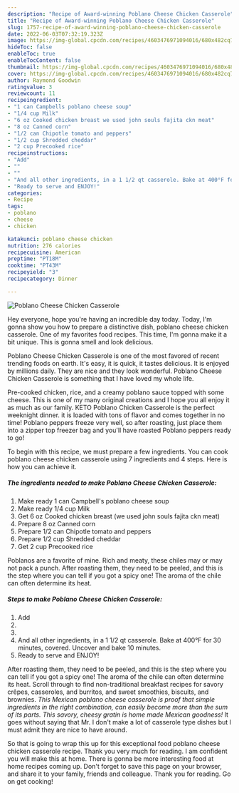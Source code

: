 ```yaml
---
description: "Recipe of Award-winning Poblano Cheese Chicken Casserole"
title: "Recipe of Award-winning Poblano Cheese Chicken Casserole"
slug: 1757-recipe-of-award-winning-poblano-cheese-chicken-casserole
date: 2022-06-03T07:32:19.323Z
image: https://img-global.cpcdn.com/recipes/4603476971094016/680x482cq70/poblano-cheese-chicken-casserole-recipe-main-photo.jpg
hideToc: false
enableToc: true
enableTocContent: false
thumbnail: https://img-global.cpcdn.com/recipes/4603476971094016/680x482cq70/poblano-cheese-chicken-casserole-recipe-main-photo.jpg
cover: https://img-global.cpcdn.com/recipes/4603476971094016/680x482cq70/poblano-cheese-chicken-casserole-recipe-main-photo.jpg
author: Raymond Goodwin
ratingvalue: 3
reviewcount: 11
recipeingredient:
- "1 can Campbells poblano cheese soup"
- "1/4 cup Milk"
- "6 oz Cooked chicken breast we used john souls fajita ckn meat"
- "8 oz Canned corn"
- "1/2 can Chipotle tomato and peppers"
- "1/2 cup Shredded cheddar"
- "2 cup Precooked rice"
recipeinstructions:
- "Add"
- ""
- ""
- "And all other ingredients, in a 1 1/2 qt casserole. Bake at 400°F for 30 minutes, covered. Uncover and bake 10 minutes."
- "Ready to serve and ENJOY!"
categories:
- Recipe
tags:
- poblano
- cheese
- chicken

katakunci: poblano cheese chicken 
nutrition: 276 calories
recipecuisine: American
preptime: "PT18M"
cooktime: "PT43M"
recipeyield: "3"
recipecategory: Dinner

---
```



![Poblano Cheese Chicken Casserole](https://img-global.cpcdn.com/recipes/4603476971094016/680x482cq70/poblano-cheese-chicken-casserole-recipe-main-photo.jpg)

Hey everyone, hope you're having an incredible day today. Today, I'm gonna show you how to prepare a distinctive dish, poblano cheese chicken casserole. One of my favorites food recipes. This time, I'm gonna make it a bit unique. This is gonna smell and look delicious.

Poblano Cheese Chicken Casserole is one of the most favored of recent trending foods on earth. It's easy, it is quick, it tastes delicious. It is enjoyed by millions daily. They are nice and they look wonderful. Poblano Cheese Chicken Casserole is something that I have loved my whole life.

Pre-cooked chicken, rice, and a creamy poblano sauce topped with some cheese. This is one of my many original creations and I hope you all enjoy it as much as our family. KETO Poblano Chicken Casserole is the perfect weeknight dinner. it is loaded with tons of flavor and comes together in no time! Poblano peppers freeze very well, so after roasting, just place them into a zipper top freezer bag and you&#39;ll have roasted Poblano peppers ready to go!


To begin with this recipe, we must prepare a few ingredients. You can cook poblano cheese chicken casserole using 7 ingredients and 4 steps. Here is how you can achieve it.

<!--inarticleads1-->

##### The ingredients needed to make Poblano Cheese Chicken Casserole:

1. Make ready 1 can Campbell&#39;s poblano cheese soup
1. Make ready 1/4 cup Milk
1. Get 6 oz Cooked chicken breast (we used john souls fajita ckn meat)
1. Prepare 8 oz Canned corn
1. Prepare 1/2 can Chipotle tomato and peppers
1. Prepare 1/2 cup Shredded cheddar
1. Get 2 cup Precooked rice


Poblanos are a favorite of mine. Rich and meaty, these chiles may or may not pack a punch. After roasting them, they need to be peeled, and this is the step where you can tell if you got a spicy one! The aroma of the chile can often determine its heat. 

<!--inarticleads2-->

##### Steps to make Poblano Cheese Chicken Casserole:

1. Add
1. 
1. 
1. And all other ingredients, in a 1 1/2 qt casserole. Bake at 400°F for 30 minutes, covered. Uncover and bake 10 minutes.
1. Ready to serve and ENJOY!

After roasting them, they need to be peeled, and this is the step where you can tell if you got a spicy one! The aroma of the chile can often determine its heat. Scroll through to find non-traditional breakfast recipes for savory crêpes, casseroles, and burritos, and sweet smoothies, biscuits, and brownies. *This Mexican poblano cheese casserole is proof that simple ingredients in the right combination, can easily become more than the sum of its parts. This savory, cheesy gratin is home made Mexican goodness!* It goes without saying that Mr. I don&#39;t make a lot of casserole type dishes but I must admit they are nice to have around. 

So that is going to wrap this up for this exceptional food poblano cheese chicken casserole recipe. Thank you very much for reading. I am confident you will make this at home. There is gonna be more interesting food at home recipes coming up. Don't forget to save this page on your browser, and share it to your family, friends and colleague. Thank you for reading. Go on get cooking!
